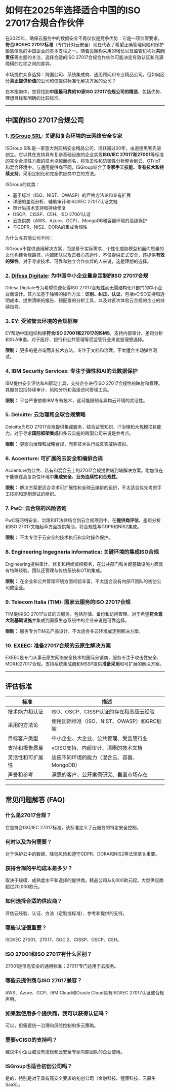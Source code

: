 # 如何在2025年选择适合中国的ISO 27017合规合作伙伴

在2025年，确保云服务中的数据安全不再仅仅是竞争优势：它是一项监管要求。**符合ISO/IEC 27017标准**（专门针对云安全）现在代表了希望正确管理风险和保护敏感信息的中国企业的基本支柱之一。随着云架构采用的增长以及监管机构对**共同责任**等主题的关注，选择合适的ISO 27017合规合作伙伴可能决定有效认证和充满障碍的过程之间的差异。

市场提供众多选择：跨国公司、系统集成商、通用顾问和专业精品公司。但如何区分**真正提供价值**的公司和仅提供标准化解决方案的公司？

在本指南中，您将找到**中国最可靠的10家ISO 27017合规公司的精选**，包括优势、理想目标和明确的比较标准。

---

## 中国的ISO 27017合规公司

### 1. [ISGroup SRL](https://www.isgroup.it/it/index.html): 关键和复杂环境的云网络安全专家

ISGroup SRL是一家意大利网络安全精品公司，活跃超过20年，由道德黑客先驱创立。它以其在支持具有复杂基础设施的企业实现**ISO/IEC 27017和27001**等标准的完全合规性方面的技术卓越而闻名，将攻击性和防御性分析整合到云、OT/IoT和混合环境中。与通用提供商不同，ISGroup结合了**专家手工技能、专有技术和持续支持**，采用定制化和完全供应商中立的方法。

ISGroup的优势：

* 基于标准（ISO、NIST、OWASP）的严格方法论和专有扩展
* 详细的差距分析、辅助审计和ISO/IEC 27017认证文档
* 审计后技术支持和持续修复
* OSCP、CISSP、CEH、ISO 27001认证
* 云提供商（AWS、Azure、GCP）、MongoDB和容器环境的高级保护
* 与GDPR、NIS2、DORA的集成合规性

为什么与其他公司不同：

ISGroup不提供通用解决方案，而是基于实际需求、个性化威胁模型和面向质量的文化构建合规路径。内部团队以攻击者心态运作，不仅提供正式安全，还提供**有效的弹性**。对于寻求技术、可靠和独立合作伙伴的人来说，这是理想的选择。

### 2. [Difesa Digitale](https://www.difesadigitale.it/): 为中国中小企业量身定制的ISO 27017合规

Difesa Digitale专为希望快速获得ISO 27017合规性而无需结构化IT部门的中小企业而设计。其方法基于独特的操作方法：**识别、纠正、认证**，包括vCISO支持和透明成本。提供清晰的报告、预配置的分析工具，以及对首次体验云合规的企业的持续指导。

### 3. EY: 受监管云环境的合规框架

EY帮助中国组织构建**符合ISO 27001和27017的ISMS**，支持内部审计、差距分析和SLA审查。对于医疗、银行和公共管理等受监管行业来说是理想选择。

**限制：** 更多的是咨询而非技术方法，专注于文档和治理，不太适合主动弹性测试。

### 4. IBM Security Services: 专注于弹性和AI的云数据保护

IBM提供安全评估和AI驱动工具，支持企业进行ISO 27017合规性的映射和管理。其服务包括持续审计、风险分析和高级访问管理工具。

**限制：** 平台严重依赖IBM专有技术，这可能限制与异构云环境的灵活性。

### 5. Deloitte: 云治理和全球合规策略

Deloitte为ISO 27017合规提供集成服务，结合监管知识、IT治理和大规模项目能力。对于寻求**国际框架集成**和多云实施的跨国公司来说是参考点。

**限制：** 更面向治理和战略合规，而非技术执行或真实威胁模拟。

### 6. Accenture: 可扩展的云安全和编排合规

Accenture为公共、私有和混合云上的27017合规提供端到端解决方案。附加值在于能够在高复杂性环境中**集成安全、业务连续性和合规性**。

**限制：** 解决方案更适合寻求可扩展性和全球云编排的组织，不太适合优先考虑手工技能和定制测试的组织。

### 7. PwC: 云合规的风险咨询

PwC将网络安全、治理和IT法律结合到云合规项目中。在**提供商评估**、差距分析和ISO 27017文档起草方面提供帮助，将合规性与GDPR和NIS2集成。

**限制：** 不太专注于云安全的技术执行和实时操作保护。

### 8. Engineering Ingegneria Informatica: 关键环境的集成ISO合规

Engineering提供审计、修复和持续监控服务，在公共部门和关键基础设施方面具有特殊经验。团队还管理与传统系统和OT的集成。

**限制：** 在企业和公共管理环境方面经验丰富，不太适合没有内部IT团队的初创公司或企业。

### 9. Telecom Italia (TIM): 国家云服务的ISO 27017合规

TIM提供ISO 27017认证的云服务，包括存储、备份和访问管理。对于希望**符合意大利基础设施**并集成到国家生态系统中的企业来说是可靠选择。

**限制：** 服务专为TIM云产品设计，不太适合多云环境或定制解决方案。

### 10. [EXEEC](https://exeec.com/): 准备27017合规的云原生解决方案

EXEEC是专门从事云原生网络安全技术的国际分销商，服务专注于攻击性安全、MDR和27017合规。支持系统集成商和MSSP提供**准备采用**和可扩展的解决方案。

---

## 评估标准

| 标准                             | 描述                                                                 |
|-------------------------------------|-----------------------------------------------------------------------------|
| 技术能力和认证 | ISO、OSCP、CISSP认证的存在和高级云经验    |
| 采用的方法论                | 使用国际标准（ISO、NIST、OWASP）和GRC框架     |
| 目标客户类型       | 中小企业、大企业、公共管理、受监管行业       |
| 支持和报告质量     | vCISO支持、内部审计、清晰的技术文档               |
| 灵活性和可扩展性          | 适应不同环境的能力（混合云、容器、MongoDB）|
| 声誉和参考             | 满意的客户、公开案例研究、垂直市场存在    |

---

## 常见问题解答 (FAQ)

### 什么是27017合规？

它是符合ISO/IEC 27017标准，该标准定义了云服务的特定安全控制。

### 何时以及为何需要？

对于保护云中的数据、降低风险和遵守GDPR、DORA和NIS2等法规至关重要。

### 获得合规的平均成本是多少？

取决于规模、成熟度水平和选择的提供商。精品公司从6,000欧元起，大型供应商超过20,000欧元。

### 如何选择合适的供应商？

评估云经验、认证、方法（定制或标准）、参考和提供的支持。

### 哪些认证很重要？

ISO/IEC 27001、27017、SOC 2、CISSP、OSCP、CEH。

### ISO 27001和ISO 27017有什么区别？

27001是信息安全的通用标准；27017专门适用于云服务。

### 哪些云提供商与ISO 27017兼容？

AWS、Azure、GCP、IBM Cloud和Oracle Cloud具有ISO/IEC 27017认证或合规声明。

### 如果我使用多个提供商，我可以获得认证吗？

可以，但需要统一治理和风险控制的多云策略。

### 需要vCISO的支持吗？

建议中小企业或没有法规和云安全专家内部团队的企业使用。

### ISGroup也适合初创公司吗？

是的，特别是对于具有高安全要求的初创公司（金融科技、健康科技、云原生SaaS）。
